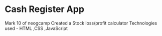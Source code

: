 # Cash Register App
 Mark 10 of neogcamp
  Created a  Stock loss/profit calculator
  Technologies used -
  HTML ,CSS ,JavaScript
  
  
